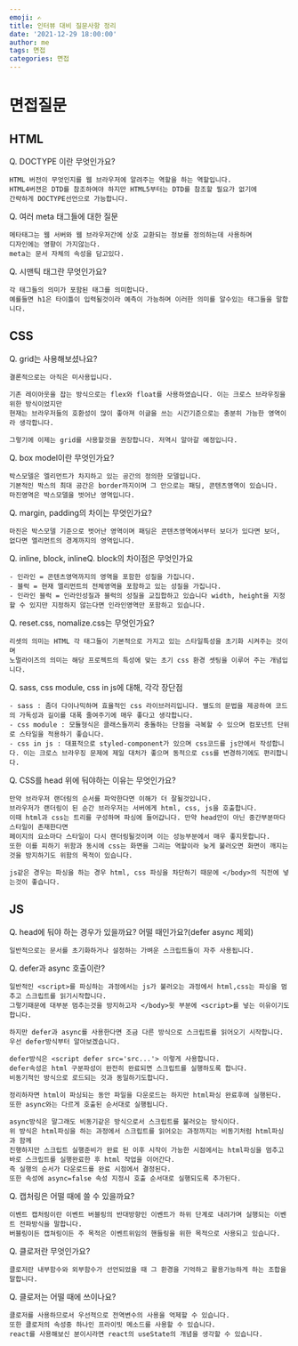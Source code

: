 ```yaml
---
emoji: ✍️
title: 인터뷰 대비 질문사항 정리
date: '2021-12-29 18:00:00'
author: me
tags: 면접
categories: 면접
---
```


# 면접질문

## HTML

Q. DOCTYPE 이란 무엇인가요?

```
HTML 버전이 무엇인지를 웹 브라우저에 알려주는 역할을 하는 역할입니다.
HTML4버젼은 DTD를 참조하여야 하지만 HTML5부터는 DTD를 참조할 필요가 없기에
간략하게 DOCTYPE선언으로 가능합니다.
```

Q. 여러 meta 태그들에 대한 질문

```
메타태그는 웹 서버와 웹 브라우저간에 상호 교환되는 정보를 정의하는데 사용하며
디자인에는 영향이 가지않는다.
meta는 문서 자체의 속성을 담고있다.
```

Q. 시맨틱 태그란 무엇인가요?

```
각 태그들의 의미가 포함된 태그를 의미합니다.
예를들면 h1은 타이틀이 입력될것이라 예측이 가능하며 이러한 의미를 알수있는 태그들을 말합니다.
```

## CSS

Q. grid는 사용해보셨나요?

```
결론적으로는 아직은 미사용입니다.

기존 레이아웃을 잡는 방식으로는 flex와 float를 사용하였습니다. 이는 크로스 브라우징을 위한 방식이었지만
현재는 브라우저들의 호환성이 많이 좋아져 이글을 쓰는 시간기준으로는 충분히 가능한 영역이라 생각합니다.

그렇기에 이제는 grid를 사용할것을 권장합니다. 저역시 알아갈 예정입니다.
```

Q. box model이란 무엇인가요?

```
박스모델은 엘리먼트가 차지하고 있는 공간의 정의한 모델입니다.
기본적인 박스의 최대 공간은 border까지이며 그 안으로는 패딩, 콘텐츠영역이 있습니다.
마진영역은 박스모델을 벗어난 영역입니다.
```

Q. margin, padding의 차이는 무엇인가요?

```
마진은 박스모델 기준으로 벗어난 영역이며 패딩은 콘텐츠영역에서부터 보더가 있다면 보더,
없다면 엘리먼트의 경계까지의 영역입니다.
```

Q. inline, block, inlineQ. block의 차이점은 무엇인가요

```
- 인라인 = 콘텐츠영역까지의 영역을 포함한 성질을 가집니다.
- 블럭 = 현재 엘리먼트의 전체영역을 포함하고 있는 성질을 가집니다.
- 인라인 블럭 = 인라인성질과 블럭의 성질을 교집합하고 있습니다 width, height을 지정할 수 있지만 지정하지 않는다면 인라인영역만 포함하고 있습니다.
```

Q. reset.css, nomalize.css는 무엇인가요?

```
리셋의 의미는 HTML 각 태그들이 기본적으로 가지고 있는 스타일특성을 초기화 시켜주는 것이며
노멀라이즈의 의미는 해당 프로젝트의 특성에 맞는 초기 css 환경 셋팅을 이루어 주는 개념입니다.
```

Q. sass, css module, css in js에 대해, 각각 장단점

```
- sass : 좀더 다이나믹하며 효율적인 css 라이브러리입니다. 별도의 문법을 제공하여 코드의 가독성과 길이를 대폭 줄여주기에 매우 좋다고 생각합니다.
- css module : 모듈형식은 클래스들끼리 충돌하는 단점을 극복할 수 있으며 컴포넌트 단위로 스타일을 적용하기 좋습니다.
- css in js : 대표적으로 styled-component가 있으며 css코드를 js안에서 작성합니다. 이는 크로스 브라우징 문제에 제일 대처가 좋으며 동적으로 css를 변경하기에도 편리합니다.
```

Q. CSS를 head 위에 둬야하는 이유는 무엇인가요?

```
만약 브라우저 랜더링의 순서를 파악한다면 이해가 더 잘될것입니다.
브라우저가 랜더링이 된 순간 브라우저는 서버에게 html, css, js을 호출합니다.
이때 html과 css는 트리를 구성하며 파싱에 들어갑니다. 만약 head안이 아닌 중간부분마다 스타일이 존재한다면
페이지의 요소마다 스타일이 다시 랜더링될것이며 이는 성능부분에서 매우 좋지못합니다.
또한 이를 피하기 위함과 동시에 css는 화면을 그리는 역할이라 늦게 불러오면 화면이 깨지는 것을 방지하기도 위함의 목적이 있습니다.

js같은 경우는 파싱을 하는 경우 html, css 파싱을 차단하기 때문에 </body>의 직전에 넣는것이 좋습니다.
```

## JS

Q. head에 둬야 하는 경우가 있을까요? 어떨 때인가요?(defer async 제외)

```
일반적으로는 문서를 초기화하거나 설정하는 가벼운 스크립트들이 자주 사용됩니다.
```

Q. defer과 async 호출이란?

```
일반적인 <script>를 파싱하는 과정에서는 js가 불러오는 과정에서 html,css는 파싱을 멈추고 스크립트를 읽기시작합니다.
그렇기때문에 대부분 멈추는것을 방지하고자 </body>윗 부분에 <script>를 넣는 이유이기도 합니다.

하지만 defer과 async를 사용한다면 조금 다른 방식으로 스크립트를 읽어오기 시작합니다.
우선 defer방식부터 알아보겠습니다.

defer방식은 <script defer src='src...'> 이렇게 사용합니다.
defer속성은 html 구분파성이 완전히 완료되면 스크립트를 실행하도록 합니다.
비동기적인 방식으로 로드되는 것과 동일하기도합니다.

정리하자면 html이 파싱되는 동안 파일을 다운로드는 하지만 html파싱 완료후에 실행된다.
또한 async와는 다르게 호출된 순서대로 실행됩니다.

async방식은 말그래도 비동기같은 방식으로서 스크립트를 불러오는 방식이다.
위 방식은 html파싱을 하는 과정에서 스크립트를 읽어오는 과정까지는 비동기처럼 html파싱과 함께
진행하지만 스크립트 실행준비가 완료 된 이후 시작이 가능한 시점에서는 html파싱을 멈추고
바로 스크립트를 실행완료한 후 html 작업을 이어간다.
즉 실행의 순서가 다운로드를 완료 시점에서 결정된다.
또한 속성에 async=false 속성 지정시 호출 순서대로 실행되도록 추가된다.
```

Q. 캡처링은 어떨 때에 쓸 수 있을까요?

```
이벤트 캡처링이란 이벤트 버블링의 반대방향인 이벤트가 하위 단계로 내려가며 실행되는 이벤트 전파방식을 말합니다.
버블링이든 캡쳐링이든 주 목적은 이벤트위임의 핸들링을 위한 목적으로 사용되고 있습니다.
```

Q. 클로저란 무엇인가요?

```
클로저란 내부함수와 외부함수가 선언되었을 때 그 환경을 기억하고 활용가능하게 하는 조합을 말합니다.

```

Q. 클로저는 어떨 때에 쓰이나요?

```
클로저를 사용하므로서 우선적으로 전역변수의 사용을 억제할 수 있습니다.
또한 클로저의 속성중 하나인 프라이빗 메소드를 사용할 수 있습니다.
react를 사용해보신 분이시라면 react의 useState의 개념을 생각할 수 있습니다.

```

<!-- Q. 이벤트 루프란 무엇인가요?
Q. 프로토타입이란 무엇인가요?
Q. 프로토 타입의 장단점은 무엇인가요?
Q. 프로토타입을 실제로 사용해볼 일은 잘 없는데 어디에 사용할 수 있을까요?
Q. 호이스팅은 개발자가 이해하기 어려운데 왜 만들었을까요? 일어나는 이유가 뭘까요?
Q. 실행 컨텍스트란 무엇인가요?
Q. == 과 === 의 차이가 무엇인가요?
Q. NaN 과 NaN을 비교하면 어떻게 되나요? 어떻게 확인할 수 있나요?
Q. setTimeout(callback, 0) 은 어떻게 동작하나요?
Q. Promise란 무엇인가요? async await 또한,
Q. ES6에 추가된 문법에 대해 말해주세요.
Q. NULL 병합 연산자는 무엇인가요?
Q. optional chaning의 장점은 무엇인가요?
Q. for of 는 어떻게 동작하나요?
Q. iterator에 대해 설명해주세요.
Q. generator에 대해 설명해주세요.
Q. JS의 GC는 무엇인가요?
Q. GC의 순환참조 문제를 어떻게 해결할 수 있나요?
Q. this란 무엇인가요?
Q. apply, call, bind의 차이는 무엇인가요?
Q. bind를 apply, call로 어떻게 구현할 수 있을까요? 구현해보세요.
Q. throttle과 debounce에 대해 설명해주세요.
Q. mutable과 immutable에 대해 설명해주세요.
Q. 불변하게 만들 수 있는 방법은 어떤게 있나요? Object.freeze 말고는 없나요?
Q. CSS애니메이션과 JS 애니메이션의 차이는 무엇인가요?
Q. requestAnimationFrame이 무엇인가요?
Q. setTimeout이란 어떤 차이가 있길래 raf는 16fps를 보장할 수 있나요?
Q. nodejs와 그냥 js의 차이점은 무엇인가요?
Q. 웹팩이 뭔가요? 왜 사용하나요?
Q. 바벨이 뭔가요? 왜 사용하나요?
Q. polyfill이란 무엇인가요?
Q. Promise나 async await를 es5로 트랜스파일하면 어떻게 되나요?
Q. 타입스크립트의 장점은 무엇인가요?
Q. type과 interface의 차이는 무엇인가요?
Q. 어떨 때에 JS를 쓰고 어떨 때에 TS를 쓰는 것이 좋을까요?
Q. enum은 무엇인가요? object와의 차이점은?

## React

Q. 여러 프레임워크들이 있는데 왜 React를 쓰셨나요?
Q. React의 라이프사이클에 대해 설명해주세요.
Q. React의 장점은 무엇이있나요?
Q. virtual Dom에 대해 설명해주세요.
Q. virtual dom은 트리가 바뀐지 어떻게 비교하나요?
Q. hook이 뭔가요? 일반 함수랑 어떤차이가 있나요.
Q. state를 왜 쓰나요? 그냥 변수를 쓰는 것과 어떤 차이가 있나요?
Q. React의 key는 무엇인가요?
Q. useEffect에 대해 설명해주세요.
Q. useEffect의 두번째 인자인 dependecny는 어떻게 바뀌었는지 비교 하나요?
Q. useCallback, useMemo 차이는 무엇인가요?
Q. React.memo란?
Q. 리액트의 에러바운더리에 대해 아시나요?
Q. 함수 컴포넌트의 장점이 무엇인가요?
Q. 함수형 컴포넌트라고 안 부르고 함수컴포넌트라고 부르는데 그 이유가 무엇인가요?
Q. SSR과 CSR의 차이는 무엇인가요? 어느 것이 더 속도가 빠른가요?
Q. Next.js 처럼 서버에서 렌더링을 할 경우 부하가 많아지면 어떻게 해결 할 수 있을까요?
Q. 왜 Redux를 쓰셨나요?
Q. Redux와 Mobx 중에 Redux를 쓰신 이유? (또는 Mobx를 쓴 이유)
Q. Redux 미들웨어는 뭐 쓰셨나요?
Q. 미들웨어를 만들어본 적 있나요?
Q. thunk와 saga의 차이는 무엇인가요?
Q. saga의 장단점은 무엇인가요?

## 웹 관련

Q. URL을 입력했을 때 어떤식으로 동작하게 되나요?
Q. index.html을 읽어서 그려지는 과정을 설명해주세요.
Q. 해당 과정에서 병목현상이 일어나는 구간이 어디인가요?
Q. Reflow, Repaint에 대해 설명해주세요.
Q. 최적화를 하는 방법에 어떤 것들이 있을까요?
Q. 이미지 스프라이트란 무엇인가요?
Q. 크로스 브라우징 어떻게 하나요?
Q. http란 무엇인가요?
Q. http method에 대해 설명해주세요.
Q. REST API란 무엇인가요?
Q. http Q. 1 과 http 2.0의 차이는 무엇인가요?
Q. 쿠키, 로컬스토리지, 세션스토리지 차이는?
Q. 쿠키세션, JWT, OAUTH에 대한 내용
Q. 메신저 앱에서 메시지를 보낸 다음 서버에서 어떤 방식으로 모든 방 사람들에게 뿌려줄 수 있는걸까요?

## 프로젝트 관련

Q. 왜 해당 기술을 썼나요?
Q. 로그인 처리는 어떻게 하셨나요?
Q. 팀원간의 불화는 없었나요? 갈등은 어떻게 해결했나요?
Q. 어떤 역할을 하셨나요?
Q. 가장 어려웠던 부분은 어디인가요?
Q. 어떤 기술적인 고민을 하셨나요?
Q. 최적화에 대해 신경써보셨나요?
Q. 자신의 기여도가 얼마정도 된다고 생각하는지?
Q. 팀원에게 받은 긍정적/부정적 피드백은?
Q. 약간의 기술? + 인성 관련

## 자기소개

Q. 롤 모델이 있나요? (개발자든 비개발자든 상관없습니다.)
Q. 우리 팀에 들어와서 몇 년뒤 당신의 축하파티가 열렸다면 어떤 일일 것 같나요?
Q. 우리 팀에 들어와서 어떤 일을 하고 싶나요?
Q. 최근에 가장 관심 있는 기술은 무엇인가요?
Q. 팀원 간의 갈등이 있을 때 어떻게 해결할 것인가요?
Q. 다른 팀원의 잘못된 코드를 봤을 때 어떻게 할 것인가요?
Q. 팀원이 계속해서 자기게 맞다고 우기면 어떻게 할 것인가요?
Q. 취미는 무엇인가요?(개발 빼고)
Q. 어떤 분야(핀테크, 소셜, 게임, 커머스 등)에 많이 지원하셨나요?
Q. 다른 회사에도 지원을 하셨나요?
Q. 자신의 장단점에 대해 말해주세요.
Q. 살면서 가장 힘들었던 일이 무엇인가요?
Q. 자신은 누군가에게 도움을 주는 사람이었나요? 어떤 도움을 주었나요?
Q. 반대로 누군가 자신에게 가장 도움이 됐던 일은 무엇인가요?
Q. 커리어의 목표가 무엇인가요?
Q. 왜 프론트엔드 개발자가 되고 싶으신가요?
Q. 프론트엔드 개발자에게 가장 중요한 것은 무엇이라고 생각하시나요?
Q. 빠른 코드와 가독성 높은 코드 중에서 어떤 것을 택하실 건가요?
Q. 어떤 개발자가 좋은 개발자일까요?
Q. 리더형인가요? 팔로우형인가요?
Q. 가장 재밌었던 전공 과목은 무엇인가요?
Q. 페어프로그래밍, 코드리뷰에 대한 생각
Q. 백엔드도 해보셨나요?
Q. 도커, 쿠버네티스 사용해보셨나요?
Q. 함수형 프로그래밍이란 무엇인가요?
Q. 테스트에 대해 어떻게 생각하나요? 꼭 해야 하나요?
Q. 왜 당신을 뽑아야하나요?
Q. 열심히 일하는 편인가요? 영리하게 일하는 편인가요?
Q. 영어 강의를 본적이 있나요? 최근에 본 영어 강의는?
Q. 자바스크립트 어떻게 공부했나요?
Q. 개발이 재밌어서 하는 건가요?
Q. 배포는 해보았나요? 어떤식으로 해봤나요?
Q. 자신이 어느정도의 실력이라고 생각하시나요?
Q. 개발말고 다른 것에 열정적으로 해본 것이 있나요?
Q. 개발자가 사용자의 ux를 향상 시키기 위한 방법은 어떤 것이 있나요? -->
